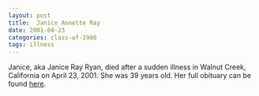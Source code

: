 ```yaml
---
layout: post
title:  Janice Annette Ray
date: 2001-04-23
categories: class-of-1980
tags: illness
---
```


Janice, aka Janice Ray Ryan, died after a sudden illness in Walnut Creek, California on April 23, 2001.  She was 39 years old.  Her full obituary can be found [here](http://tinyurl.com/qhe5qe4).


